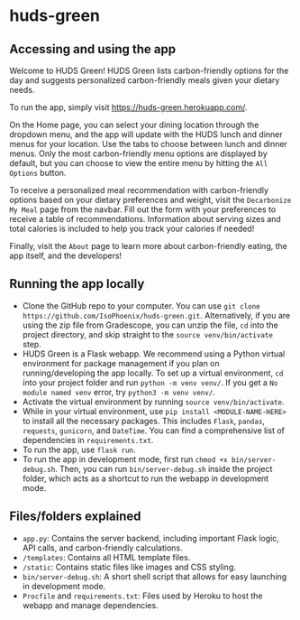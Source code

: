 # huds-green

## Accessing and using the app

Welcome to HUDS Green! HUDS Green lists carbon-friendly options for the day and suggests personalized carbon-friendly meals given your dietary needs.

To run the app, simply visit https://huds-green.herokuapp.com/.

On the Home page, you can select your dining location through the dropdown menu, and the app will update with the HUDS lunch and dinner menus for your location. Use the tabs to choose between lunch and dinner menus. Only the most carbon-friendly menu options are displayed by default, but you can choose to view the entire menu by hitting the `All Options` button.

To receive a personalized meal recommendation with carbon-friendly options based on your dietary preferences and weight, visit the `Decarbonize My Meal` page from the navbar. Fill out the form with your preferences to receive a table of recommendations. Information about serving sizes and total calories is included to help you track your calories if needed!

Finally, visit the `About` page to learn more about carbon-friendly eating, the app itself, and the developers!

## Running the app locally

- Clone the GitHub repo to your computer. You can use `git clone https://github.com/IsoPhoenix/huds-green.git`. Alternatively, if you are using the zip file from Gradescope, you can unzip the file, `cd` into the project directory, and skip straight to the `source venv/bin/activate` step.
- HUDS Green is a Flask webapp. We recommend using a Python virtual environment for package management if you plan on running/developing the app locally. To set up a virtual environment, `cd` into your project folder and run `python -m venv venv/`. If you get a `No module named venv` error, try `python3 -m venv venv/`.
- Activate the virtual environment by running `source venv/bin/activate`.
- While in your virtual environment, use `pip install <MODULE-NAME-HERE>` to install all the necessary packages. This includes `Flask`, `pandas`, `requests`, `gunicorn`, and `DateTime`. You can find a comprehensive list of dependencies in `requirements.txt`.
- To run the app, use `flask run`.
- To run the app in development mode, first run `chmod +x bin/server-debug.sh`. Then, you can run `bin/server-debug.sh` inside the project folder, which acts as a shortcut to run the webapp in development mode.

## Files/folders explained

- `app.py`: Contains the server backend, including important Flask logic, API calls, and carbon-friendly calculations.
- `/templates`: Contains all HTML template files.
- `/static`: Contains static files like images and CSS styling.
- `bin/server-debug.sh`: A short shell script that allows for easy launching in development mode.
- `Procfile` and `requirements.txt`: Files used by Heroku to host the webapp and manage dependencies.
